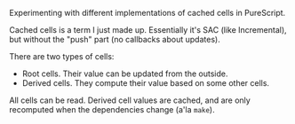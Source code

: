 Experimenting with different implementations of cached cells in PureScript.

Cached cells is a term I just made up. Essentially it's SAC (like Incremental),
but without the "push" part (no callbacks about updates).

There are two types of cells:

- Root cells. Their value can be updated from the outside.
- Derived cells. They compute their value based on some other cells.

All cells can be read. Derived cell values are cached, and are only recomputed
when the dependencies change (a'la `make`).
